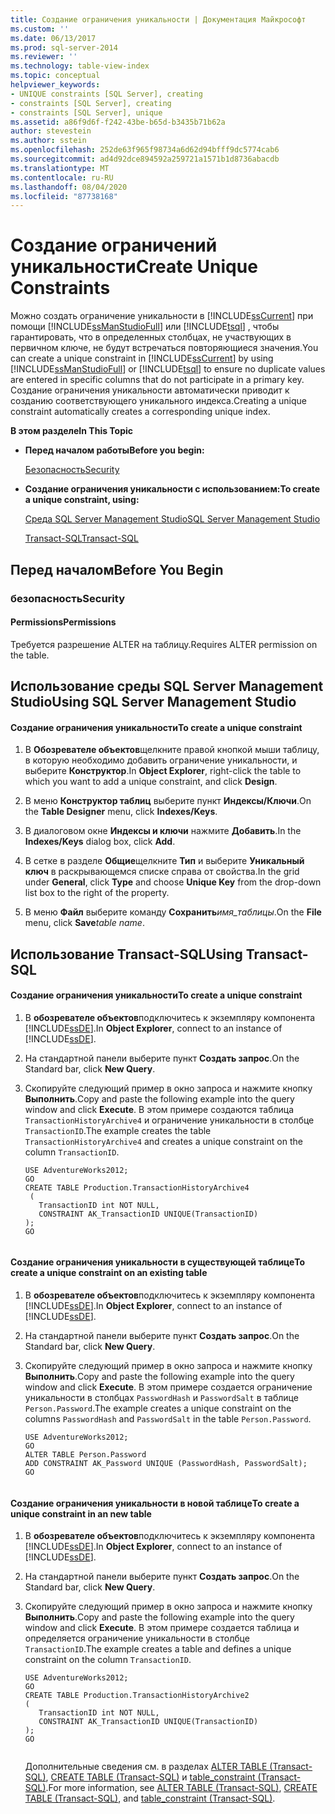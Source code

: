 ```yaml
---
title: Создание ограничения уникальности | Документация Майкрософт
ms.custom: ''
ms.date: 06/13/2017
ms.prod: sql-server-2014
ms.reviewer: ''
ms.technology: table-view-index
ms.topic: conceptual
helpviewer_keywords:
- UNIQUE constraints [SQL Server], creating
- constraints [SQL Server], creating
- constraints [SQL Server], unique
ms.assetid: a86f9d6f-f242-43be-b65d-b3435b71b62a
author: stevestein
ms.author: sstein
ms.openlocfilehash: 252de63f965f98734a6d62d94bfff9dc5774cab6
ms.sourcegitcommit: ad4d92dce894592a259721a1571b1d8736abacdb
ms.translationtype: MT
ms.contentlocale: ru-RU
ms.lasthandoff: 08/04/2020
ms.locfileid: "87738168"
---
```

# <a name="create-unique-constraints"></a><span data-ttu-id="b4576-102">Создание ограничений уникальности</span><span class="sxs-lookup"><span data-stu-id="b4576-102">Create Unique Constraints</span></span>
  <span data-ttu-id="b4576-103">Можно создать ограничение уникальности в [!INCLUDE[ssCurrent](../../includes/sscurrent-md.md)] при помощи [!INCLUDE[ssManStudioFull](../../includes/ssmanstudiofull-md.md)] или [!INCLUDE[tsql](../../includes/tsql-md.md)] , чтобы гарантировать, что в определенных столбцах, не участвующих в первичном ключе, не будут встречаться повторяющиеся значения.</span><span class="sxs-lookup"><span data-stu-id="b4576-103">You can create a unique constraint in [!INCLUDE[ssCurrent](../../includes/sscurrent-md.md)] by using [!INCLUDE[ssManStudioFull](../../includes/ssmanstudiofull-md.md)] or [!INCLUDE[tsql](../../includes/tsql-md.md)] to ensure no duplicate values are entered in specific columns that do not participate in a primary key.</span></span> <span data-ttu-id="b4576-104">Создание ограничения уникальности автоматически приводит к созданию соответствующего уникального индекса.</span><span class="sxs-lookup"><span data-stu-id="b4576-104">Creating a unique constraint automatically creates a corresponding unique index.</span></span>  
  
 <span data-ttu-id="b4576-105">**В этом разделе**</span><span class="sxs-lookup"><span data-stu-id="b4576-105">**In This Topic**</span></span>  
  
-   <span data-ttu-id="b4576-106">**Перед началом работы**</span><span class="sxs-lookup"><span data-stu-id="b4576-106">**Before you begin:**</span></span>  
  
     [<span data-ttu-id="b4576-107">Безопасность</span><span class="sxs-lookup"><span data-stu-id="b4576-107">Security</span></span>](#Security)  
  
-   <span data-ttu-id="b4576-108">**Создание ограничения уникальности с использованием:**</span><span class="sxs-lookup"><span data-stu-id="b4576-108">**To create a unique constraint, using:**</span></span>  
  
     [<span data-ttu-id="b4576-109">Среда SQL Server Management Studio</span><span class="sxs-lookup"><span data-stu-id="b4576-109">SQL Server Management Studio</span></span>](#SSMSProcedure)  
  
     [<span data-ttu-id="b4576-110">Transact-SQL</span><span class="sxs-lookup"><span data-stu-id="b4576-110">Transact-SQL</span></span>](#TsqlProcedure)  
  
##  <a name="before-you-begin"></a><a name="BeforeYouBegin"></a> <span data-ttu-id="b4576-111">Перед началом</span><span class="sxs-lookup"><span data-stu-id="b4576-111">Before You Begin</span></span>  
  
###  <a name="security"></a><a name="Security"></a> <span data-ttu-id="b4576-112">безопасность</span><span class="sxs-lookup"><span data-stu-id="b4576-112">Security</span></span>  
  
####  <a name="permissions"></a><a name="Permissions"></a> <span data-ttu-id="b4576-113">Permissions</span><span class="sxs-lookup"><span data-stu-id="b4576-113">Permissions</span></span>  
 <span data-ttu-id="b4576-114">Требуется разрешение ALTER на таблицу.</span><span class="sxs-lookup"><span data-stu-id="b4576-114">Requires ALTER permission on the table.</span></span>  
  
##  <a name="using-sql-server-management-studio"></a><a name="SSMSProcedure"></a> <span data-ttu-id="b4576-115">Использование среды SQL Server Management Studio</span><span class="sxs-lookup"><span data-stu-id="b4576-115">Using SQL Server Management Studio</span></span>  
  
#### <a name="to-create-a-unique-constraint"></a><span data-ttu-id="b4576-116">Создание ограничения уникальности</span><span class="sxs-lookup"><span data-stu-id="b4576-116">To create a unique constraint</span></span>  
  
1.  <span data-ttu-id="b4576-117">В **Обозревателе объектов**щелкните правой кнопкой мыши таблицу, в которую необходимо добавить ограничение уникальности, и выберите **Конструктор**.</span><span class="sxs-lookup"><span data-stu-id="b4576-117">In **Object Explorer**, right-click the table to which you want to add a unique constraint, and click **Design**.</span></span>  
  
2.  <span data-ttu-id="b4576-118">В меню **Конструктор таблиц** выберите пункт **Индексы/Ключи**.</span><span class="sxs-lookup"><span data-stu-id="b4576-118">On the **Table Designer** menu, click **Indexes/Keys**.</span></span>  
  
3.  <span data-ttu-id="b4576-119">В диалоговом окне **Индексы и ключи** нажмите **Добавить**.</span><span class="sxs-lookup"><span data-stu-id="b4576-119">In the **Indexes/Keys** dialog box, click **Add**.</span></span>  
  
4.  <span data-ttu-id="b4576-120">В сетке в разделе **Общие**щелкните **Тип** и выберите **Уникальный ключ** в раскрывающемся списке справа от свойства.</span><span class="sxs-lookup"><span data-stu-id="b4576-120">In the grid under **General**, click **Type** and choose **Unique Key** from the drop-down list box to the right of the property.</span></span>  
  
5.  <span data-ttu-id="b4576-121">В меню **Файл** выберите команду **Сохранить**_имя_таблицы_.</span><span class="sxs-lookup"><span data-stu-id="b4576-121">On the **File** menu, click **Save**_table name_.</span></span>  
  
##  <a name="using-transact-sql"></a><a name="TsqlProcedure"></a> <span data-ttu-id="b4576-122">Использование Transact-SQL</span><span class="sxs-lookup"><span data-stu-id="b4576-122">Using Transact-SQL</span></span>  
  
#### <a name="to-create-a-unique-constraint"></a><span data-ttu-id="b4576-123">Создание ограничения уникальности</span><span class="sxs-lookup"><span data-stu-id="b4576-123">To create a unique constraint</span></span>  
  
1.  <span data-ttu-id="b4576-124">В **обозревателе объектов**подключитесь к экземпляру компонента [!INCLUDE[ssDE](../../includes/ssde-md.md)].</span><span class="sxs-lookup"><span data-stu-id="b4576-124">In **Object Explorer**, connect to an instance of [!INCLUDE[ssDE](../../includes/ssde-md.md)].</span></span>  
  
2.  <span data-ttu-id="b4576-125">На стандартной панели выберите пункт **Создать запрос**.</span><span class="sxs-lookup"><span data-stu-id="b4576-125">On the Standard bar, click **New Query**.</span></span>  
  
3.  <span data-ttu-id="b4576-126">Скопируйте следующий пример в окно запроса и нажмите кнопку **Выполнить**.</span><span class="sxs-lookup"><span data-stu-id="b4576-126">Copy and paste the following example into the query window and click **Execute**.</span></span> <span data-ttu-id="b4576-127">В этом примере создаются таблица `TransactionHistoryArchive4` и ограничение уникальности в столбце `TransactionID`.</span><span class="sxs-lookup"><span data-stu-id="b4576-127">The example creates the table `TransactionHistoryArchive4` and creates a unique constraint on the column `TransactionID`.</span></span>  
  
    ```  
    USE AdventureWorks2012;  
    GO  
    CREATE TABLE Production.TransactionHistoryArchive4  
     (  
       TransactionID int NOT NULL,   
       CONSTRAINT AK_TransactionID UNIQUE(TransactionID)   
    );   
    GO  
  
    ```  
  
#### <a name="to-create-a-unique-constraint-on-an-existing-table"></a><span data-ttu-id="b4576-128">Создание ограничения уникальности в существующей таблице</span><span class="sxs-lookup"><span data-stu-id="b4576-128">To create a unique constraint on an existing table</span></span>  
  
1.  <span data-ttu-id="b4576-129">В **обозревателе объектов**подключитесь к экземпляру компонента [!INCLUDE[ssDE](../../includes/ssde-md.md)].</span><span class="sxs-lookup"><span data-stu-id="b4576-129">In **Object Explorer**, connect to an instance of [!INCLUDE[ssDE](../../includes/ssde-md.md)].</span></span>  
  
2.  <span data-ttu-id="b4576-130">На стандартной панели выберите пункт **Создать запрос**.</span><span class="sxs-lookup"><span data-stu-id="b4576-130">On the Standard bar, click **New Query**.</span></span>  
  
3.  <span data-ttu-id="b4576-131">Скопируйте следующий пример в окно запроса и нажмите кнопку **Выполнить**.</span><span class="sxs-lookup"><span data-stu-id="b4576-131">Copy and paste the following example into the query window and click **Execute**.</span></span> <span data-ttu-id="b4576-132">В этом примере создается ограничение уникальности в столбцах `PasswordHash` и `PasswordSalt` в таблице `Person.Password`.</span><span class="sxs-lookup"><span data-stu-id="b4576-132">The example creates a unique constraint on the columns `PasswordHash` and `PasswordSalt` in the table `Person.Password`.</span></span>  
  
    ```  
    USE AdventureWorks2012;   
    GO  
    ALTER TABLE Person.Password   
    ADD CONSTRAINT AK_Password UNIQUE (PasswordHash, PasswordSalt);   
    GO  
  
    ```  
  
#### <a name="to-create-a-unique-constraint-in-an-new-table"></a><span data-ttu-id="b4576-133">Создание ограничения уникальности в новой таблице</span><span class="sxs-lookup"><span data-stu-id="b4576-133">To create a unique constraint in an new table</span></span>  
  
1.  <span data-ttu-id="b4576-134">В **обозревателе объектов**подключитесь к экземпляру компонента [!INCLUDE[ssDE](../../includes/ssde-md.md)].</span><span class="sxs-lookup"><span data-stu-id="b4576-134">In **Object Explorer**, connect to an instance of [!INCLUDE[ssDE](../../includes/ssde-md.md)].</span></span>  
  
2.  <span data-ttu-id="b4576-135">На стандартной панели выберите пункт **Создать запрос**.</span><span class="sxs-lookup"><span data-stu-id="b4576-135">On the Standard bar, click **New Query**.</span></span>  
  
3.  <span data-ttu-id="b4576-136">Скопируйте следующий пример в окно запроса и нажмите кнопку **Выполнить**.</span><span class="sxs-lookup"><span data-stu-id="b4576-136">Copy and paste the following example into the query window and click **Execute**.</span></span> <span data-ttu-id="b4576-137">В этом примере создается таблица и определяется ограничение уникальности в столбце `TransactionID`.</span><span class="sxs-lookup"><span data-stu-id="b4576-137">The example creates a table and defines a unique constraint on the column `TransactionID`.</span></span>  
  
    ```  
    USE AdventureWorks2012;  
    GO  
    CREATE TABLE Production.TransactionHistoryArchive2  
    (  
       TransactionID int NOT NULL,  
       CONSTRAINT AK_TransactionID UNIQUE(TransactionID)  
    );  
    GO  
  
    ```  
  
     <span data-ttu-id="b4576-138">Дополнительные сведения см. в разделах [ALTER TABLE (Transact-SQL)](/sql/t-sql/statements/alter-table-transact-sql), [CREATE TABLE (Transact-SQL)](/sql/t-sql/statements/create-table-transact-sql) и [table_constraint (Transact-SQL)](/sql/relational-databases/system-information-schema-views/table-constraints-transact-sql).</span><span class="sxs-lookup"><span data-stu-id="b4576-138">For more information, see [ALTER TABLE &#40;Transact-SQL&#41;](/sql/t-sql/statements/alter-table-transact-sql), [CREATE TABLE &#40;Transact-SQL&#41;](/sql/t-sql/statements/create-table-transact-sql), and [table_constraint &#40;Transact-SQL&#41;](/sql/relational-databases/system-information-schema-views/table-constraints-transact-sql).</span></span>  
  
###  <a name="TsqlExample"></a>  
